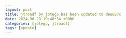 ```yaml
---
layout: post
title: jtroadf by jotego has been updated to dee657c
date: 2024-06-28 19:48:34 +0000
categories: [jotego, jtroadf]
tags: [update]
---
```


